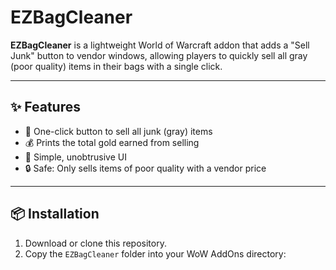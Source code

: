 # EZBagCleaner

**EZBagCleaner** is a lightweight World of Warcraft addon that adds a "Sell Junk" button to vendor windows, allowing players to quickly sell all gray (poor quality) items in their bags with a single click.

---

## ✨ Features

- 🧹 One-click button to sell all junk (gray) items
- 💰 Prints the total gold earned from selling
- 🧾 Simple, unobtrusive UI
- 🔒 Safe: Only sells items of poor quality with a vendor price

---

## 📦 Installation

1. Download or clone this repository.
2. Copy the `EZBagCleaner` folder into your WoW AddOns directory:

